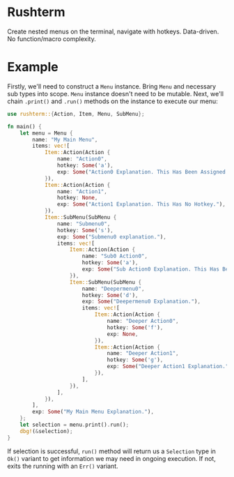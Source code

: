 # Rushterm
Create nested menus on the terminal, navigate with hotkeys. Data-driven. No function/macro complexity.
# Example
Firstly, we'll need to construct a `Menu` instance. Bring `Menu` and necessary sub types into scope. `Menu` instance doesn't need to be mutable. Next, we'll chain `.print()` and `.run()` methods on the instance to execute our menu:
```rust
use rushterm::{Action, Item, Menu, SubMenu};

fn main() {
    let menu = Menu {
        name: "My Main Menu",
        items: vec![
            Item::Action(Action {
                name: "Action0",
                hotkey: Some('a'),
                exp: Some("Action0 Explanation. This Has Been Assigned To A Hotkey."),
            }),
            Item::Action(Action {
                name: "Action1",
                hotkey: None,
                exp: Some("Action1 Explanation. This Has No Hotkey."),
            }),
            Item::SubMenu(SubMenu {
                name: "Submenu0",
                hotkey: Some('s'),
                exp: Some("Submenu0 explanation."),
                items: vec![
                    Item::Action(Action {
                        name: "Sub0 Action0",
                        hotkey: Some('a'),
                        exp: Some("Sub Action0 Explanation. This Has Been Assigned To A Hotkey."),
                    }),
                    Item::SubMenu(SubMenu {
                        name: "Deepermenu0",
                        hotkey: Some('d'),
                        exp: Some("Deepermenu0 Explanation."),
                        items: vec![
                            Item::Action(Action {
                                name: "Deeper Action0",
                                hotkey: Some('f'),
                                exp: None,
                            }),
                            Item::Action(Action {
                                name: "Deeper Action1",
                                hotkey: Some('g'),
                                exp: Some("Deeper Action1 Explanation."),
                            }),
                        ],
                    }),
                ],
            }),
        ],
        exp: Some("My Main Menu Explanation."),
    };
    let selection = menu.print().run();
    dbg!(&selection);
}
```
If selection is successful, `run()` method will return us a `Selection` type in `Ok()` variant to get information we may need in ongoing execution. If not, exits the running with an `Err()` variant.